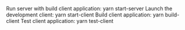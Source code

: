 Run server with build client application: yarn start-server
Launch the development client: yarn start-client
Build client application: yarn build-client
Test client application: yarn test-client